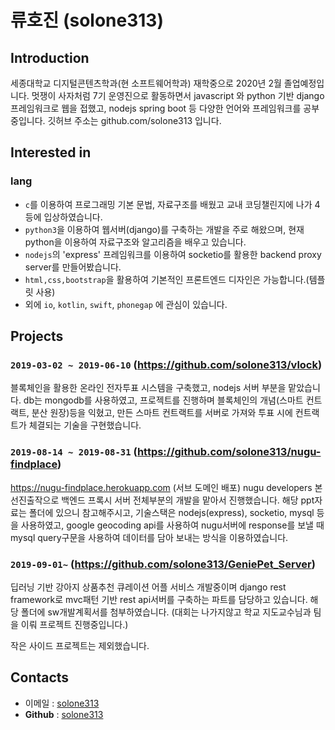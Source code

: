 # **류호진** (solone313)

## Introduction
세종대학교 디지털콘텐츠학과(현 소프트웨어학과) 재학중으로 2020년 2월 졸업예정입니다. 
멋쟁이 사자처럼 7기 운영진으로 활동하면서 javascript 와 python 기반 django 프레임워크로 웹을 접했고, 
nodejs spring boot 등 다양한 언어와 프레임워크를 공부중입니다. 깃허브 주소는 github.com/solone313 입니다.


## Interested in

### lang

- `c`를 이용하여 프로그래밍 기본 문법, 자료구조를 배웠고 교내 코딩챌린지에 나가 4등에 입상하였습니다.
- `python3`을 이용하여 웹서버(django)를 구축하는 개발을 주로 해왔으며, 현재 python을 이용하여 자료구조와 알고리즘을 배우고 있습니다.
- `nodejs`의 'express' 프레임워크를 이용하여 socketio를 활용한 backend proxy server를 만들어봤습니다.
- `html,css,bootstrap`을 활용하여 기본적인 프론트엔드 디자인은 가능합니다.(템플릿 사용)
- 외에 `io`, `kotlin`, `swift`, `phonegap` 에 관심이 있습니다.

## Projects

### `2019-03-02 ~ 2019-06-10` (https://github.com/solone313/vlock) 

블록체인을 활용한 온라인 전자투표 시스템을 구축했고, nodejs 서버 부분을 맡았습니다.
db는 mongodb를 사용하였고, 프로젝트를 진행하며 블록체인의 개념(스마트 컨트랙트, 분산 원장)등을 익혔고, 
만든 스마트 컨트랙트를 서버로 가져와 투표 시에 컨트랙트가 체결되는 기술을 구현했습니다.


### `2019-08-14 ~ 2019-08-31` (https://github.com/solone313/nugu-findplace)

https://nugu-findplace.herokuapp.com (서브 도메인 배포)
nugu developers 본선진출작으로 백엔드 프록시 서버 전체부분의 개발을 맡아서 진행했습니다.
해당 ppt자료는 폴더에 있으니 참고해주시고,
기술스택은 nodejs(express), socketio, mysql 등을 사용하였고, google geocoding api를 사용하여 nugu서버에 response를 보낼 때
mysql query구문을 사용하여 데이터를 담아 보내는 방식을 이용하였습니다.

### `2019-09-01~` (https://github.com/solone313/GeniePet_Server)

딥러닝 기반 강아지 상품추천 큐레이션 어플 서비스
개발중이며 django rest framework로  mvc패턴 기반 rest api서버를 구축하는 파트를 담당하고 있습니다.
해당 폴더에 sw개발계획서를 첨부하였습니다. 
(대회는 나가지않고 학교 지도교수님과 팀을 이뤄 프로젝트 진행중입니다.)

작은 사이드 프로젝트는 제외했습니다.
## Contacts

- 이메일 : [solone313](solone313@naver.com)
- **Github** : [solone313](https://github.com/solone313)

